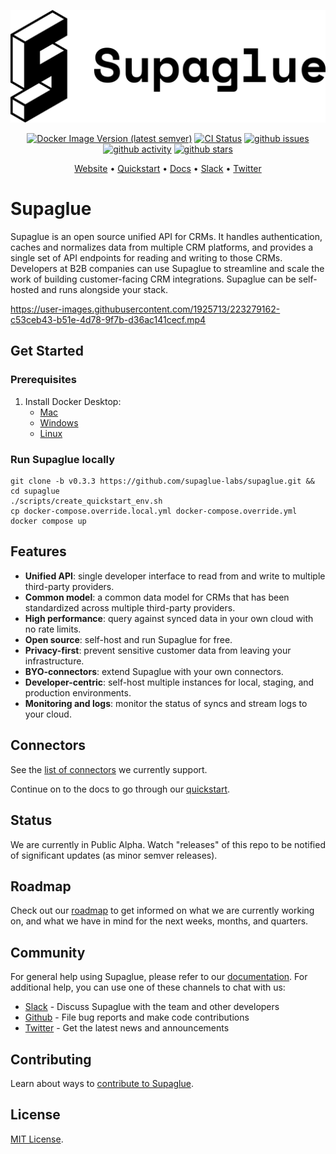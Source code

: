 <p align="center">
<picture>
  <source media="(prefers-color-scheme: dark)" srcset="https://raw.githubusercontent.com/supaglue-labs/supaglue/main/docs/static/img/logo-dark.png">
  <source media="(prefers-color-scheme: light)" srcset="https://raw.githubusercontent.com/supaglue-labs/supaglue/main/docs/static/img/logo-light.png">
  <img alt="Supaglue" src="https://raw.githubusercontent.com/supaglue-labs/supaglue/main/docs/static/img/logo-light.png">
</picture>
</p>

<p align="center">
  <a href="https://hub.docker.com/r/supaglue/api" target="_blank"><img alt="Docker Image Version (latest semver)" src="https://img.shields.io/docker/v/supaglue/api"></a>
  <a href="https://github.com/supaglue-labs/supaglue/actions/workflows/ci.yml"><img title="CI Status" src="https://github.com/supaglue-labs/supaglue/actions/workflows/ci.yml/badge.svg"></a>
  <a href="https://github.com/supaglue-labs/supaglue/issues"><img title="github issues" src="https://img.shields.io/github/issues/supaglue-labs/supaglue"></a>
  <a href="https://github.com/supaglue-labs/supaglue"><img title="github activity" src="https://img.shields.io/github/commit-activity/w/supaglue-labs/supaglue"></a>
  <a href="https://github.com/supaglue-labs/supaglue"><img title="github stars" src="https://img.shields.io/github/stars/supaglue-labs/supaglue?style=social"></a>
</p>

<p align="center">
  <a href="https://supaglue.com?ref=github-readme" target="_blank">Website</a> • <a href="https://docs.supaglue.com/quickstart?ref=github-readme" target="_blank">Quickstart</a> • <a href="https://docs.supaglue.com?ref=github-readme" target="_blank">Docs</a> • <a href="https://join.slack.com/t/supagluecommunity/shared_invite/zt-1o2hiozzl-ZRQswNzlT5W4sXwrQnVlDg" target="_blank">Slack</a> • <a href="https://twitter.com/supaglue_labs" target="_blank">Twitter</a>
</p>

# Supaglue

Supaglue is an open source unified API for CRMs. It handles authentication, caches and normalizes data from multiple CRM platforms, and provides a single set of API endpoints for reading and writing to those CRMs. Developers at B2B companies can use Supaglue to streamline and scale the work of building customer-facing CRM integrations. Supaglue can be self-hosted and runs alongside your stack.

https://user-images.githubusercontent.com/1925713/223279162-c53ceb43-b51e-4d78-9f7b-d36ac141cecf.mp4

## Get Started

### Prerequisites

1. Install Docker Desktop:
    - [Mac](https://docs.docker.com/desktop/install/mac-install/)
    - [Windows](https://docs.docker.com/desktop/install/windows-install/)
    - [Linux](https://docs.docker.com/desktop/install/linux-install/)


### Run Supaglue locally

```shell
git clone -b v0.3.3 https://github.com/supaglue-labs/supaglue.git && cd supaglue
./scripts/create_quickstart_env.sh
cp docker-compose.override.local.yml docker-compose.override.yml
docker compose up
```

## Features

- **Unified API**: single developer interface to read from and write to multiple third-party providers.
- **Common model**: a common data model for CRMs that has been standardized across multiple third-party providers.
- **High performance**: query against synced data in your own cloud with no rate limits.
- **Open source**: self-host and run Supaglue for free.
- **Privacy-first**: prevent sensitive customer data from leaving your infrastructure.
- **BYO-connectors**: extend Supaglue with your own connectors.
- **Developer-centric**: self-host multiple instances for local, staging, and production environments.
- **Monitoring and logs**: monitor the status of syncs and stream logs to your cloud.

## Connectors

See the [list of connectors](https://docs.supaglue.com/category/connectors) we currently support.

Continue on to the docs to go through our [quickstart](https://docs.supaglue.com/quickstart?ref=github-readme).

## Status

We are currently in Public Alpha. Watch "releases" of this repo to be notified of significant updates (as minor semver releases).

## Roadmap

Check out our [roadmap](https://docs.supaglue.com/roadmap) to get informed on what we are currently working on, and what we have in mind for the next weeks, months, and quarters.

## Community

For general help using Supaglue, please refer to our [documentation](https://docs.supaglue.com). For additional help, you can use one of these channels to chat with us:

- [Slack](https://join.slack.com/t/supagluecommunity/shared_invite/zt-1o2hiozzl-ZRQswNzlT5W4sXwrQnVlDg) - Discuss Supaglue with the team and other developers
- [Github](https://github.com/supaglue-labs/supaglue) - File bug reports and make code contributions
- [Twitter](https://twitter.com/supaglue_labs) - Get the latest news and announcements

## Contributing

Learn about ways to [contribute to Supaglue](https://docs.supaglue.com/contributing).

## License

[MIT License](https://github.com/supaglue-labs/supaglue/blob/main/LICENSE).
